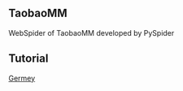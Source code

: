 ## TaobaoMM
WebSpider of TaobaoMM developed by PySpider
## Tutorial
[Germey](http://cuiqingcai.com/2652.html)
